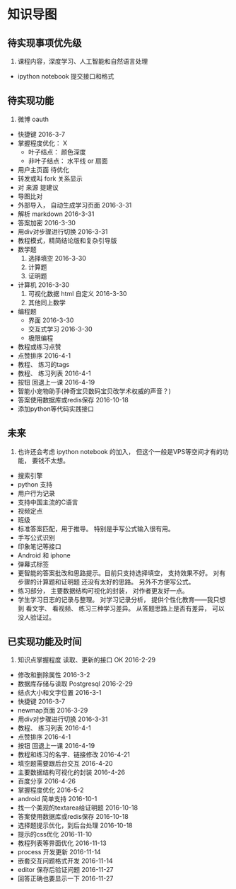 # 知识导图

## 待实现事项优先级

1. 课程内容，深度学习、人工智能和自然语言处理
-  ipython notebook 提交接口和格式

## 待实现功能

1. 微博 oauth
-  快捷键                           2016-3-7
-  掌握程度优化：                      X
    - 叶子结点： 颜色深度
    - 非叶子结点： 水平线 or 扇面
-  用户主页面                        待优化
-  转发或叫 fork 关系显示
-  对 来源 提建议
-  导图比对
-  外部导入， 自动生成学习页面      2016-3-31
-  解析 markdown                    2016-3-31
-  答案加密                         2016-3-30
-  用div对步骤进行切换              2016-3-31
-  教程模式，精简结论版和复杂引导版
-  数学题
    1. 选择填空                     2016-3-30
    2. 计算题
    3. 证明题
-  计算机                           2016-3-30
    1. 可视化数据 html 自定义       2016-3-30
    2. 其他同上数学
-  编程题
    - 界面                          2016-3-30
    - 交互式学习                    2016-3-30
    - 极限编程
-  教程或练习点赞
-  点赞排序                         2016-4-1
-  教程、 练习的tags
-  教程、 练习列表                  2016-4-1
-  按钮 回退上一课                  2016-4-19
-  智能小宠物助手(神奇宝贝数码宝贝改学术权威的声音？)
-  答案使用数据库或redis保存        2016-10-18
-  添加python等代码实践接口


## 未来

1. 也许还会考虑 ipython notebook 的加入， 但这个一般是VPS等空间才有的功能， 要钱不太想。
-  搜索引擎
-  python 支持                
-  用户行为记录
-  支持中国主流的C语言
-  视频定点
-  班级
-  标准答案匹配，用于推导。 特别是手写公式输入很有用。
-  手写公式识别
-  印象笔记等接口
-  Android 和 iphone
-  弹幕式标签
-  更智能的答案批改和思路提示。目前只支持选择填空， 支持效果不好。 对有步骤的计算题和证明题 还没有太好的思路。 另外不方便写公式。
-  练习部分， 主要数据结构可视化的封装， 对作者更友好一点。
-  学生学习日志的记录与整理。 对学习记录分析， 提供个性化教育——我只想到 看文字、 看视频、 练习三种学习差异。 从答题思路上是否有差异， 可以没人验证过。

## 已实现功能及时间

1. 知识点掌握程度 读取、更新的接口   OK  2016-2-29
-  修改和删除属性                        2016-3-2
-  数据库存储与读取 Postgresql           2016-2-29
-  结点大小和文字位置                    2016-3-1
-  快捷键                                2016-3-7
-  newmap页面                            2016-3-29
-  用div对步骤进行切换                   2016-3-31
-  教程、 练习列表                       2016-4-1
-  点赞排序                              2016-4-1
-  按钮 回退上一课                       2016-4-19
-  教程和练习的名字、链接修改            2016-4-21
-  填空题需要跟后台交互                  2016-4-20
-  主要数据结构可视化的封装              2016-4-26
-  百度分享                              2016-4-26
-  掌握程度优化                          2016-5-2
-  android 简单支持                      2016-10-1
-  找一个美观的textarea给证明题          2016-10-18
-  答案使用数据库或redis保存             2016-10-18
-  选择题提示优化，到后台处理            2016-10-18
-  提示的css优化                         2016-11-10
-  教程列表等界面优化                    2016-11-13
-  process 开发更新                      2016-11-14
-  嵌套交互问题格式开发                  2016-11-14
-  editor 保存后验证问题                 2016-11-27
-  回答正确也要显示一下                  2016-11-27